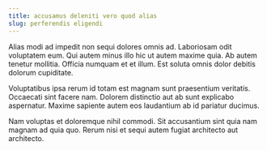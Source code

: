 ```yaml
---
title: accusamus deleniti vero quod alias
slug: perferendis eligendi
---
```


Alias modi ad impedit non sequi dolores omnis ad. Laboriosam odit voluptatem eum. Qui autem minus illo hic ut autem maxime quia. Ab autem tenetur mollitia. Officia numquam et et illum. Est soluta omnis dolor debitis dolorum cupiditate.

Voluptatibus ipsa rerum id totam est magnam sunt praesentium veritatis. Occaecati sint facere nam. Dolorem distinctio aut ab sunt explicabo aspernatur. Maxime sapiente autem eos laudantium ab id pariatur ducimus.

Nam voluptas et doloremque nihil commodi. Sit accusantium sint quia nam magnam ad quia quo. Rerum nisi et sequi autem fugiat architecto aut architecto.
